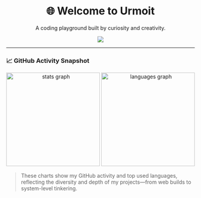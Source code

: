 <div align="center">
  <h1>🌐 Welcome to Urmoit</h1>
  <p>A coding playground built by curiosity and creativity.</p>
  <img src="https://visitor-badge.laobi.icu/badge?page_id=urmoit.urmoit&" />
</div>

---

### 📈 GitHub Activity Snapshot

<div align="center">
  <img src="https://github-readme-stats.vercel.app/api?username=urmoit&hide_title=false&hide_rank=false&show_icons=true&include_all_commits=true&count_private=true&disable_animations=false&theme=dracula&locale=en&hide_border=false&order=1" height="250" alt="stats graph" />
  <img src="https://github-readme-stats.vercel.app/api/top-langs?username=urmoit&locale=en&hide_title=false&layout=compact&card_width=320&langs_count=5&theme=dracula&hide_border=false&order=2" height="250" alt="languages graph" />
</div>

> These charts show my GitHub activity and top used languages, reflecting the diversity and depth of my projects—from web builds to system-level tinkering.
